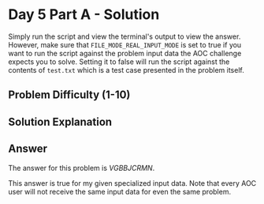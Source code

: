 # Day 5 Part A - Solution

Simply run the script and view the terminal's output to view the answer. However, make sure that 
`FILE_MODE_REAL_INPUT_MODE` is set to true if you want to run the script against the problem input data the AOC challenge 
expects you to solve. Setting it to false will run the script against the contents of `test.txt` which is a 
test case presented in the problem itself. 

## Problem Difficulty (1-10)


## Solution Explanation

## Answer

The answer for this problem is *VGBBJCRMN*.

This answer is true for my given specialized input data. Note that every AOC user will not receive the
same input data for even the same problem.